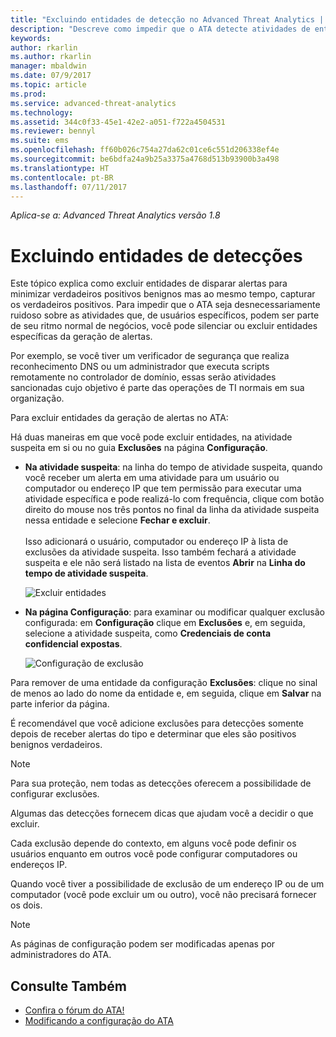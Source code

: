 ```yaml
---
title: "Excluindo entidades de detecção no Advanced Threat Analytics | Microsoft Docs"
description: "Descreve como impedir que o ATA detecte atividades de entidade específicas como suspeitas"
keywords: 
author: rkarlin
ms.author: rkarlin
manager: mbaldwin
ms.date: 07/9/2017
ms.topic: article
ms.prod: 
ms.service: advanced-threat-analytics
ms.technology: 
ms.assetid: 344c0f33-45e1-42e2-a051-f722a4504531
ms.reviewer: bennyl
ms.suite: ems
ms.openlocfilehash: ff60b026c754a27da62c01ce6c551d206338ef4e
ms.sourcegitcommit: be6bdfa24a9b25a3375a4768d513b93900b3a498
ms.translationtype: HT
ms.contentlocale: pt-BR
ms.lasthandoff: 07/11/2017
---
```

*Aplica-se a: Advanced Threat Analytics versão 1.8*



# <a name="excluding-entities-from-detections"></a>Excluindo entidades de detecções
Este tópico explica como excluir entidades de disparar alertas para minimizar verdadeiros positivos benignos mas ao mesmo tempo, capturar os verdadeiros positivos. Para impedir que o ATA seja desnecessariamente ruidoso sobre as atividades que, de usuários específicos, podem ser parte de seu ritmo normal de negócios, você pode silenciar ou excluir entidades específicas da geração de alertas.

Por exemplo, se você tiver um verificador de segurança que realiza reconhecimento DNS ou um administrador que executa scripts remotamente no controlador de domínio, essas serão atividades sancionadas cujo objetivo é parte das operações de TI normais em sua organização.

Para excluir entidades da geração de alertas no ATA:

Há duas maneiras em que você pode excluir entidades, na atividade suspeita em si ou no guia **Exclusões** na página **Configuração**.

- **Na atividade suspeita**: na linha do tempo de atividade suspeita, quando você receber um alerta em uma atividade para um usuário ou computador ou endereço IP que tem permissão para executar uma atividade específica e pode realizá-lo com frequência, clique com botão direito do mouse nos três pontos no final da linha da atividade suspeita nessa entidade e selecione **Fechar e excluir**. <br></br>Isso adicionará o usuário, computador ou endereço IP à lista de exclusões da atividade suspeita. Isso também fechará a atividade suspeita e ele não será listado na lista de eventos **Abrir** na **Linha do tempo de atividade suspeita**.

    ![Excluir entidades](./media/exclude-in-sa.png)

- **Na página Configuração**: para examinar ou modificar qualquer exclusão configurada: em **Configuração** clique em **Exclusões** e, em seguida, selecione a atividade suspeita, como **Credenciais de conta confidencial expostas**.

    ![Configuração de exclusão](./media/exclusions-config-page.png)

Para remover de uma entidade da configuração **Exclusões**: clique no sinal de menos ao lado do nome da entidade e, em seguida, clique em **Salvar** na parte inferior da página.

É recomendável que você adicione exclusões para detecções somente depois de receber alertas do tipo e determinar que eles são positivos benignos verdadeiros. 

> [!NOTE]
> Para sua proteção, nem todas as detecções oferecem a possibilidade de configurar exclusões. 

Algumas das detecções fornecem dicas que ajudam você a decidir o que excluir. 

Cada exclusão depende do contexto, em alguns você pode definir os usuários enquanto em outros você pode configurar computadores ou endereços IP. 

Quando você tiver a possibilidade de exclusão de um endereço IP ou de um computador (você pode excluir um ou outro), você não precisará fornecer os dois.

> [!NOTE]
> As páginas de configuração podem ser modificadas apenas por administradores do ATA.


## <a name="see-also"></a>Consulte Também
- [Confira o fórum do ATA!](https://social.technet.microsoft.com/Forums/security/home?forum=mata)
- [Modificando a configuração do ATA](modifying-ata-center-configuration.md)

